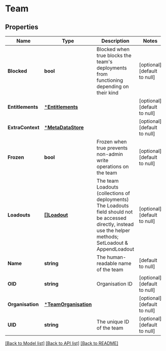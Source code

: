 # Team

## Properties
Name | Type | Description | Notes
------------ | ------------- | ------------- | -------------
**Blocked** | **bool** | Blocked when true blocks the team&#x27;s deployments from functioning depending on their kind | [optional] [default to null]
**Entitlements** | [***Entitlements**](Entitlements.md) |  | [optional] [default to null]
**ExtraContext** | [***MetaDataStore**](MetaDataStore.md) |  | [optional] [default to null]
**Frozen** | **bool** | Frozen when true prevents non-admin write operations on the team | [optional] [default to null]
**Loadouts** | [**[]Loadout**](Loadout.md) | The team Loadouts (collections of deployments) The Loadouts field should not be accessed directly, instead use the helper methods; SetLoadout &amp; AppendLoadout | [optional] [default to null]
**Name** | **string** | The human-readable name of the team | [default to null]
**OID** | **string** | Organisation ID | [optional] [default to null]
**Organisation** | [***TeamOrganisation**](Team_Organisation.md) |  | [optional] [default to null]
**UID** | **string** | The unique ID of the team | [optional] [default to null]

[[Back to Model list]](../README.md#documentation-for-models) [[Back to API list]](../README.md#documentation-for-api-endpoints) [[Back to README]](../README.md)

